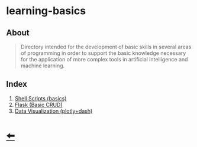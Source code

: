 # learning-basics

## About

> Directory intended for the development of basic skills in several areas of programming in order to support the basic knowledge necessary for the application of more complex tools in artificial intelligence and machine learning.

## Index

1. [Shell Scripts (basics)](01_shell_scripts/)
2. [Flask (Basic CRUD)](02_flask_basic_crud/)
3. [Data Visualization (plotly+dash)](03_plotly_dash/)

# [ 🠨 ](../)
